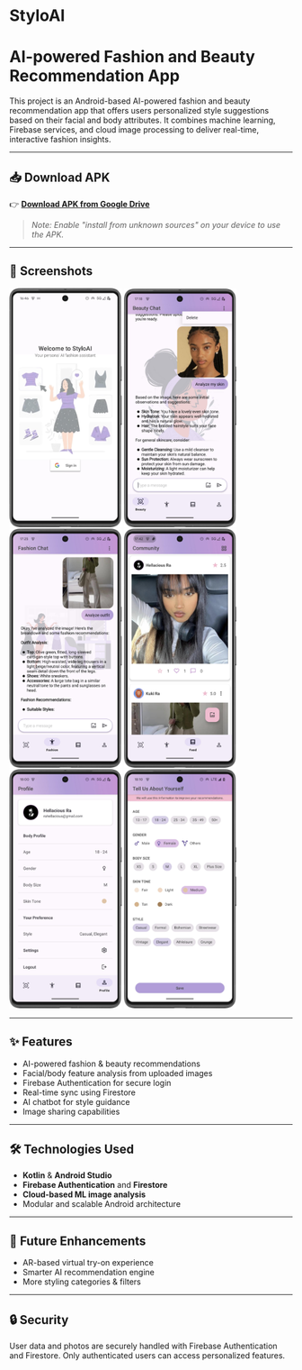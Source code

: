 # StyloAI
# AI-powered Fashion and Beauty Recommendation App

This project is an Android-based AI-powered fashion and beauty recommendation app that offers users personalized style suggestions based on their facial and body attributes. It combines machine learning, Firebase services, and cloud image processing to deliver real-time, interactive fashion insights.

---

## 📥 Download APK

👉 **[Download APK from Google Drive](https://drive.google.com/drive/folders/17SWoELcmwZsusnbUQmJeXXR1gVsw2svr)**  
> *Note: Enable "install from unknown sources" on your device to use the APK.*

---

## 📸 Screenshots

<img src="./screenshots/Picture.png" width="200"/> <img src="./screenshots/Picture2.png" width="200"/> 
<img src="./screenshots/Picture3.png" width="200"/> 
<img src="./screenshots/Picture4.png" width="200"/> 
<img src="./screenshots/Picture5.png" width="200"/> 
<img src="./screenshots/Picture6.png" width="200"/> 

---

## ✨ Features

- AI-powered fashion & beauty recommendations
- Facial/body feature analysis from uploaded images
- Firebase Authentication for secure login
- Real-time sync using Firestore
- AI chatbot for style guidance
- Image sharing capabilities

---

## 🛠️ Technologies Used

- **Kotlin** & **Android Studio**
- **Firebase Authentication** and **Firestore**
- **Cloud-based ML image analysis**
- Modular and scalable Android architecture

---

## 🚀 Future Enhancements

- AR-based virtual try-on experience
- Smarter AI recommendation engine
- More styling categories & filters

---

## 🔒 Security

User data and photos are securely handled with Firebase Authentication and Firestore. Only authenticated users can access personalized features.

